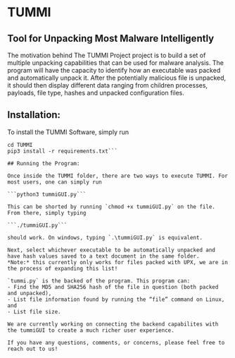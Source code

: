 # TUMMI
## Tool for Unpacking Most Malware Intelligently

The motivation behind The TUMMI Project project is to build a set of multiple unpacking capabilities that can be used for malware analysis. The program will have the capacity to identify how an executable was packed and automatically unpack it. After the potentially malicious file is unpacked, it should then display different data ranging from children processes, payloads, file type, hashes and unpacked configuration files.

## Installation:

To install the TUMMI Software, simply run
```git clone https://github.com/ProDefense/TUMMI/
cd TUMMI
pip3 install -r requirements.txt```

## Running the Program:

Once inside the TUMMI folder, there are two ways to execute TUMMI. For most users, one can simply run

```python3 tummiGUI.py```

This can be shorted by running `chmod +x tummiGUI.py` on the file. From there, simply typing

```./tummiGUI.py```

should work. On windows, typing `.\tummiGUI.py` is equivalent.

Next, select whichever executable to be automatically unpacked and have hash values saved to a text document in the same folder.
*Note:* this currently only works for files packed with UPX, we are in the process of expanding this list!

`tummi.py` is the backed of the program. This program can:
- Find the MD5 and SHA256 hash of the file in question (both packed and unpacked),
- List file information found by running the “file” command on Linux, and
- List file size.

We are currently working on connecting the backend capabilites with the tummiGUI to create a much richer user experience.

If you have any questions, comments, or concerns, please feel free to reach out to us!
